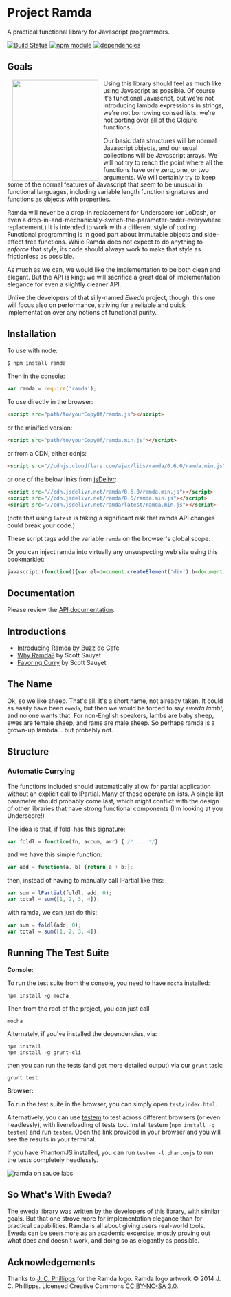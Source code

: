 Project Ramda
=============

A practical functional library for Javascript programmers.

[![Build Status](https://travis-ci.org/ramda/ramda.svg?branch=master)](https://travis-ci.org/ramda/ramda)
[![npm module](https://badge.fury.io/js/ramda.svg)](https://www.npmjs.org/package/ramda)
[![dependencies](https://david-dm.org/ramda/ramda.png)](https://david-dm.org/ramda/ramda)

Goals
-----

<img src="http://ramda.jcphillipps.com/logo/ramdaFilled_200x235.png" 
     width="200" height="235" align="left" hspace="12" />
Using this library should feel as much like using Javascript as 
possible.  Of course it's functional Javascript, but we're not 
introducing lambda expressions in strings, we're not borrowing consed 
lists, we're not porting over all of the Clojure functions.

Our basic data structures will be normal Javascript objects, and our 
usual collections will be Javascript arrays.  We will not try to reach 
the point where all the functions have only zero, one, or two arguments.
We will certainly try to keep some of the normal features of Javascript 
that seem to be unusual in functional languages, including variable 
length function signatures and functions as objects with properties.

Ramda will never be a drop-in replacement for Underscore (or LoDash, or 
even a drop-in-and-mechanically-switch-the-parameter-order-everywhere 
replacement.) It is intended to work with a different style of coding. 
Functional programming is in good part about immutable objects and 
side-effect free functions. While Ramda does not expect to do anything to 
*enforce* that style, its code should always work to make that style as 
frictionless as possible.

As much as we can, we would like the implementation to be both clean and 
elegant.  But the API is king: we will sacrifice a great deal of 
implementation elegance for even a slightly cleaner API.

Unlike the developers of that silly-named _Eweda_ project, though, this 
one will focus also on performance, striving for a reliable and quick 
implementation over any notions of functional purity.

Installation
------------

To use with node:

```bash
$ npm install ramda
```

Then in the console:

```javascript
var ramda = require('ramda');
```

To use directly in the browser:

```html
<script src="path/to/yourCopyOf/ramda.js"></script>
```

or the minified version:

```html
<script src="path/to/yourCopyOf/ramda.min.js"></script>
```

or from a CDN, either cdnjs:

```html
<script src="//cdnjs.cloudflare.com/ajax/libs/ramda/0.6.0/ramda.min.js"></script>
```

or one of the below links from [jsDelivr](http://jsdelivr.net):

```html
<script src="//cdn.jsdelivr.net/ramda/0.6.0/ramda.min.js"></script>
<script src="//cdn.jsdelivr.net/ramda/0.6/ramda.min.js"></script>
<script src="//cdn.jsdelivr.net/ramda/latest/ramda.min.js"></script>
```

(note that using `latest` is taking a significant risk that ramda API changes could break your code.)

These script tags add the variable `ramda` on the browser's global scope.

Or you can inject ramda into virtually any unsuspecting web site using this bookmarklet:

```javascript
javascript:(function(){var el=document.createElement('div'),b=document.getElementsByTagName('body')[0];msg='';el.style.position='fixed';el.style.height='32px';el.style.width='220px';el.style.marginLeft='-110px';el.style.top='0';el.style.left='50%';el.style.padding='5px 10px';el.style.zIndex=1001;el.style.fontSize='12px';el.style.color='#222';el.style.backgroundColor='#f99';if(typeof ramda!='undefined'){msg='This page already using ramda v'+ramda.version;return showMsg()}function getScript(url,success){var script=document.createElement('script');script.src=url;var head=document.getElementsByTagName('head')[0],done=false;script.onload=script.onreadystatechange=function(){if(!done&&(!this.readyState||this.readyState=='loaded'||this.readyState=='complete')){done=true;success();script.onload=script.onreadystatechange=null;head.removeChild(script)}};head.appendChild(script)}getScript('http://cdn.jsdelivr.net/ramda/latest/ramda.min.js',function(){if(typeof ramda=='undefined'){msg='Sorry, but Ramda wasn\'t able to load'}else{msg='This page is now Ramda-fied with v'+ramda.version}return showMsg()});function showMsg(){el.innerHTML=msg;b.appendChild(el);window.setTimeout(function(){if(typeof jQuery=='undefined'){b.removeChild(el)}else{jQuery(el).fadeOut('slow',function(){jQuery(this).remove()})}},2500)}})();
```

Documentation
-------------

Please review the [API documentation](http://ramdajs.com/).



Introductions
-------------

* [Introducing Ramda](http://buzzdecafe.github.io/code/2014/05/16/introducing-ramda/) by Buzz de Cafe
* [Why Ramda?](http://fr.umio.us/why-ramda/) by Scott Sauyet
* [Favoring Curry](http://fr.umio.us/favoring-curry/) by Scott Sauyet



The Name
--------

Ok, so we like sheep.  That's all.  It's a short name, not already 
taken.  It could as easily have been `eweda`, but then we would be 
forced to say _eweda lamb!_, and no one wants that.  For non-English 
speakers, lambs are baby sheep, ewes are female sheep, and rams are male 
sheep.  So perhaps ramda is a grown-up lambda... but probably not.



Structure
---------

### Automatic Currying ###

The functions included should automatically allow for partial 
application without an explicit call to lPartial.  Many of these operate 
on lists.  A single list parameter should probably come last, which 
might conflict with the design of other libraries that have strong 
functional components (I'm looking at you Underscore!)

The idea is that, if foldl has this signature:


```javascript
var foldl = function(fn, accum, arr) { /* ... */}
```

and we have this simple function:

```javascript
var add = function(a, b) {return a + b;};
```

then, instead of having to manually call lPartial like this:

```javascript
var sum = lPartial(foldl, add, 0);
var total = sum([1, 2, 3, 4]);
```

with ramda, we can just do this:

```javascript
var sum = foldl(add, 0);
var total = sum([1, 2, 3, 4]);
```


Running The Test Suite
----------------------

**Console:**

To run the test suite from the console, you need to have `mocha` installed:

    npm install -g mocha

Then from the root of the project, you can just call

    mocha

Alternately, if you've installed the dependencies, via:

    npm install
    npm install -g grunt-cli

then you can run the tests (and get more detailed output) via our `grunt`
task:

    grunt test

**Browser:**

To run the test suite in the browser, you can simply open `test/index.html`.

Alternatively, you can use [testem](https://github.com/airportyh/testem) to
test across different browsers (or even headlessly), with livereloading of
tests too. Install testem (`npm install -g testem`) and run `testem`. Open the
link provided in your browser and you will see the results in your terminal.

If you have PhantomJS installed, you can run `testem -l phantomjs` to run the
tests completely headlessly.

![ramda on sauce labs](https://saucelabs.com/browser-matrix/ramda.svg)



So What's With Eweda?
---------------------

The [eweda library](https://github.com/CrossEye/eweda) was written by 
the developers of this library, with similar goals.  But that one strove 
more for implementation elegance than for practical capabilities.  Ramda 
is all about giving users real-world tools.  Eweda can be seen more as 
an academic excercise, mostly proving out what does and doesn't work, and 
doing so as elegantly as possible.

Acknowledgements
-----------------

Thanks to [J. C. Phillipps](http://www.jcphillipps.com) for the Ramda logo.
Ramda logo artwork &copy; 2014 J. C. Phillipps. Licensed Creative Commons 
[CC BY-NC-SA 3.0](http://creativecommons.org/licenses/by-nc-sa/3.0/).
